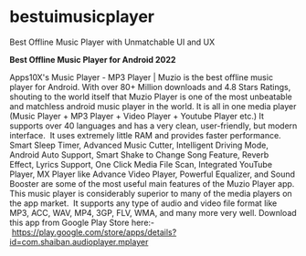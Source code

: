 # bestuimusicplayer
Best Offline Music Player with Unmatchable UI and UX

<b> Best Offline Music Player for Android 2022 </b>

Apps10X's Music Player - MP3 Player | Muzio is the best offline music player for Android. With over 80+ Million downloads and 4.8 Stars Ratings, shouting to the world itself that Muzio Player is one of the most unbeatable and matchless android music player in the world. It is all in one media player (Music Player + MP3 Player + Video Player + Youtube Player etc.)
It supports over 40 languages and has a very clean, user-friendly, but modern interface. 
It uses extremely little RAM and provides faster performance. 
Smart Sleep Timer, Advanced Music Cutter, Intelligent Driving Mode, Android Auto Support, Smart Shake to Change Song Feature, Reverb Effect, Lyrics Support, One Click Media File Scan, Integrated YouTube Player, MX Player like Advance Video Player, Powerful Equalizer, and Sound Booster are some of the most useful main features of the Muzio Player app. 
This music player is considerably superior to many of the media players on the app market. 
It supports any type of audio and video file format like MP3, ACC, WAV, MP4, 3GP, FLV, WMA, and many more very well. Download this app from Google Play Store here:- https://play.google.com/store/apps/details?id=com.shaiban.audioplayer.mplayer
